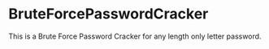 # BruteForcePasswordCracker
This is a Brute Force Password Cracker for any length only letter password.
